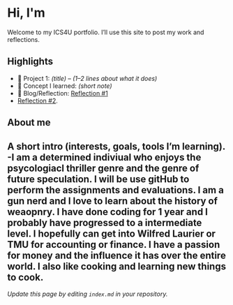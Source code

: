 # Hi, I'm <Your Name>
Welcome to my ICS4U portfolio. I’ll use this site to post my work and reflections.

## Highlights
- 🔧 Project 1: *(title)* – *(1–2 lines about what it does)*
- 🧠 Concept I learned: *(short note)*
- 📝 Blog/Reflection: [Reflection #1](./posts/first_reflection.md)
- [Reflection #2](./posts/Second.md).

## About me
A short intro (interests, goals, tools I’m learning).
-I am a determined indiviual who enjoys the psycologiacl thriller genre and the genre of future speculation. I will be use gitHub to perform the assignments and evaluations. I am a gun nerd and I love 
to learn about the history of weaopnry.  I have done coding for 1 year and I probably have progressed to a intermediate level. I hopefully can get into Wilfred Laurier or TMU for accounting or finance. I have a passion for money and the influence it has over the entire world. I also like cooking and learning new things to cook. 
---
*Update this page by editing `index.md` in your repository.*

